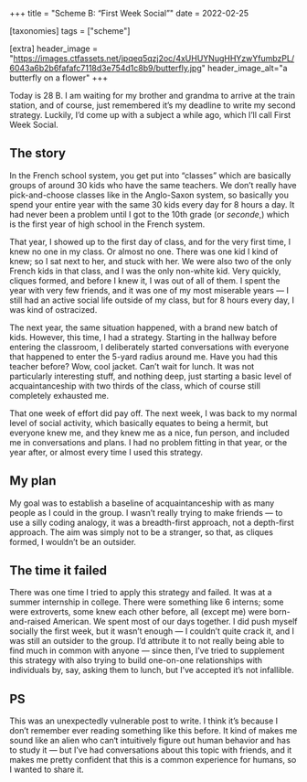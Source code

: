 +++
title = "Scheme B: “First Week Social”"
date = 2022-02-25

[taxonomies]
tags = ["scheme"]

[extra]
header_image = "https://images.ctfassets.net/jpqeq5qzj2oc/4xUHUYNugHHYzwYfumbzPL/6043a6b2b6fafafc7118d3e754d1c8b9/butterfly.jpg"
header_image_alt="a butterfly on a flower"
+++


Today is 28 B. I am waiting for my brother and grandma to arrive at the train station, and of course, just remembered it’s my deadline to write my second strategy. Luckily, I’d come up with a subject a while ago, which I’ll call First Week Social.

## The story

In the French school system, you get put into “classes” which are basically groups of around 30 kids who have the same teachers. We don’t really have pick-and-choose classes like in the Anglo-Saxon system, so basically you spend your entire year with the same 30 kids every day for 8 hours a day. It had never been a problem until I got to the 10th grade (or _seconde_,) which is the first year of high school in the French system.

That year, I showed up to the first day of class, and for the very first time, I knew no one in my class. Or almost no one. There was one kid I kind of knew; so I sat next to her, and stuck with her. We were also two of the only French kids in that class, and I was the only non-white kid. Very quickly, cliques formed, and before I knew it, I was out of all of them. I spent the year with very few friends, and it was one of my most miserable years — I still had an active social life outside of my class, but for 8 hours every day, I was kind of ostracized.

The next year, the same situation happened, with a brand new batch of kids. However, this time, I had a strategy. Starting in the hallway before entering the classroom, I deliberately started conversations with everyone that happened to enter the 5-yard radius around me. Have you had this teacher before? Wow, cool jacket. Can’t wait for lunch. It was not particularly interesting stuff, and nothing deep, just starting a basic level of acquaintanceship with two thirds of the class, which of course still completely exhausted me.

That one week of effort did pay off. The next week, I was back to my normal level of social activity, which basically equates to being a hermit, but everyone knew me, and they knew me as a nice, fun person, and included me in conversations and plans. I had no problem fitting in that year, or the year after, or almost every time I used this strategy.

## My plan

My goal was to establish a baseline of acquaintanceship with as many people as I could in the group. I wasn’t really trying to make friends — to use a silly coding analogy, it was a breadth-first approach, not a depth-first approach. The aim was simply not to be a stranger, so that, as cliques formed, I wouldn’t be an outsider.

## The time it failed

There was one time I tried to apply this strategy and failed. It was at a summer internship in college. There were something like 6 interns; some were extroverts, some knew each other before, all (except me) were born-and-raised American. We spent most of our days together. I did push myself socially the first week, but it wasn’t enough — I couldn’t quite crack it, and I was still an outsider to the group. I’d attribute it to not really being able to find much in common with anyone — since then, I’ve tried to supplement this strategy with also trying to build one-on-one relationships with individuals by, say, asking them to lunch, but I’ve accepted it’s not infallible.

## PS

This was an unexpectedly vulnerable post to write. I think it’s because I don’t remember ever reading something like this before. It kind of makes me sound like an alien who can‘t intuitively figure out human behavior and has to study it — but I’ve had conversations about this topic with friends, and it makes me pretty confident that this is a common experience for humans, so I wanted to share it.